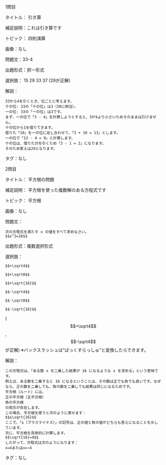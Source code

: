 1問目

タイトル： 引き算

補足説明：これは引き算です

トピック： 四則演算

画像：なし

問題文：33-4

出題形式：択一形式

選択肢：
  15
  29
  33
  37
  (29が正解)
  
解説： 
```shell
33から4を引くとき、位ごとに考えます。
十の位: 33の「十の位」は3（30に相当）。
一の位: 33の「一の位」は3です。
まず、一の位で「3 - 4」を計算しようとすると、3が4より小さいためそのままは引けません。
十の位から1を借りてきます。
借りた「10」を一の位に足し合わせて、「3 + 10 = 13」とします。
一の位で「13 - 4 = 9」と計算します。
十の位は、借りた分を引くため「3 - 1 = 2」になります。
そのため答えは29となります。
```

タグ：なし

2問目

タイトル： 平方根の問題

補足説明： 平方根を使った複数解のある方程式です

トピック： 平方根

画像：なし

問題文：
```shell
次の方程式を満たす x の値をすべて求めなさい。
$$x^2=16$$
```

出題形式：複数選択形式

選択肢：
```shell
$$+\sqrt4$$
```
```shell
$$+\sqrt8$$
```
```shell
$$+\sqrt{16}$$
```
```shell
$$-\sqrt4$$
```
```shell
$$-\sqrt8$$
```
```shell
$$-\sqrt{16}$$
```
($$+\sqrt4$$,$$-\sqrt4$$が正解)
※バックスラッシュは”ばっくすらっしゅ”と変換したらできます。

解説：
```shell
この方程式は、「ある数 x を二乗した結果が 16 になるような x を求める」という意味です。
例えば、ある数を二乗すると 16 になるということは、その数は正でも負でも良いです。なぜなら、正の数を二乗しても、負の数を二乗しても結果は同じになるためです。
平方根（ルート）には、
正の平方根（主平方根）
負の平方根
の両方が存在します。
この場合、平方根を使うと次のように表せます：
$$±\sqrt{16}$$
ここで、「±（プラスマイナス）」の記号は、正の値と負の値がどちらも答えになることを示しています。
次に、平方根を具体的に計算します。
$$\sqrt{16}=4$$
したがって、方程式は次のようになります：
x=4またはx=−4
```

タグ：なし



